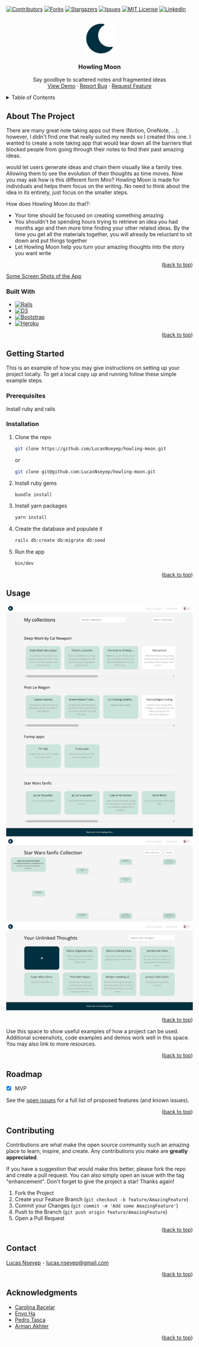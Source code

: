 <!-- Improved compatibility of back to top link: See: https://github.com/othneildrew/Best-README-Template/pull/73 -->
<a name="readme-top"></a>
<!--
*** Thanks for checking out the Best-README-Template. If you have a suggestion
*** that would make this better, please fork the repo and create a pull request
*** or simply open an issue with the tag "enhancement".
*** Don't forget to give the project a star!
*** Thanks again! Now go create something AMAZING! :D
-->

[![Contributors][contributors-shield]][contributors-url]
[![Forks][forks-shield]][forks-url]
[![Stargazers][stars-shield]][stars-url]
[![Issues][issues-shield]][issues-url]
[![MIT License][license-shield]][license-url]
[![LinkedIn][linkedin-shield]][linkedin-url]



<!-- PROJECT LOGO -->
<br />
<div align="center">
  <a href="https://github.com/LucasNseyep/howling-moon">
    <img src="app/assets/images/favicon.png" alt="Logo" width="80" height="80">
  </a>

<h3 align="center">Howling Moon</h3>

  <p align="center">
    Say goodbye to scattered notes and fragmented ideas
    <br />
    <a href="https://github.com/github_username/repo_name">View Demo</a>
    ·
    <a href="https://github.com/LucasNseyep/howling-moon/issues">Report Bug</a>
    ·
    <a href="https://github.com/LucasNseyep/howling-moon/issues">Request Feature</a>
  </p>
</div>



<!-- TABLE OF CONTENTS -->
<details>
  <summary>Table of Contents</summary>
  <ol>
    <li>
      <a href="#about-the-project">About The Project</a>
      <ul>
        <li><a href="#built-with">Built With</a></li>
      </ul>
    </li>
    <li>
      <a href="#getting-started">Getting Started</a>
      <ul>
        <li><a href="#prerequisites">Prerequisites</a></li>
        <li><a href="#installation">Installation</a></li>
      </ul>
    </li>
    <li><a href="#usage">Usage</a></li>
    <li><a href="#roadmap">Roadmap</a></li>
    <li><a href="#contributing">Contributing</a></li>
    <li><a href="#license">License</a></li>
    <li><a href="#contact">Contact</a></li>
    <li><a href="#acknowledgments">Acknowledgments</a></li>
  </ol>
</details>



<!-- ABOUT THE PROJECT -->
## About The Project

There are many great note taking apps out there (Notion, OneNote, ...); however, I didn't find one that really suited my needs so I created this one. I wanted to create a note taking app that would tear down all the barriers that blocked people from going through their notes to find their past amazing ideas.

would let users generate ideas and chain them visually like a family tree. Allowing them to see the evolution of their thoughts as time moves. Now you may ask how is this different form Miro? Howling Moon is made for individuals and helps them focus on the writing. No need to think about the idea in its entirety, just focus on the smaller steps.

How does Howling Moon do that?:
* Your time should be focused on creating something amazing
* You shouldn't be spending hours trying to retrieve an idea you had months ago and then more time finding your other related ideas. By the time you get all the materials together, you will already be reluctant to sit down and put things together
* Let Howling Moon help you turn your amazing thoughts into the story you want write

<p align="right">(<a href="#readme-top">back to top</a>)</p>

<p><a href="#product-screen-shots">Some Screen Shots of the App</a></p>

### Built With

* [![Rails][Rails]][Rails-url]
* [![D3][D3.js]][D3-url]
* [![Bootstrap][Bootstrap.com]][Bootstrap-url]
* [![Heroku][Heroku]][Heroku-url]

<p align="right">(<a href="#readme-top">back to top</a>)</p>


<!-- GETTING STARTED -->
## Getting Started

This is an example of how you may give instructions on setting up your project locally.
To get a local copy up and running follow these simple example steps.

### Prerequisites

Install ruby and rails

### Installation

1. Clone the repo
   ```sh
   git clone https://github.com/LucasNseyep/howling-moon.git
   ```
   or 
   ```sh
   git clone git@github.com:LucasNseyep/howling-moon.git
   ```
2. Install ruby gems
   ```sh
   bundle install
   ```
3. Install yarn packages
   ```sh
   yarn install
   ```
4. Create the database and populate it
   ```sh
   rails db:create db:migrate db:seed
   ```
5. Run the app
   ```sh
   bin/dev
   ```

<p align="right">(<a href="#readme-top">back to top</a>)</p>



<!-- USAGE EXAMPLES -->
## Usage

<a name="product-screen-shots"></a>

[![Product Name Screen Shot][product-screenshot1]](http://www.howlingmoon.xyz/collections)
![Product Name Screen Shot][product-screenshot3]
[![Product Name Screen Shot][product-screenshot2]](http://www.howlingmoon.xyz/thoughts)

<p align="right">(<a href="#readme-top">back to top</a>)</p>

Use this space to show useful examples of how a project can be used. Additional screenshots, code examples and demos work well in this space. You may also link to more resources.

<p align="right">(<a href="#readme-top">back to top</a>)</p>

<!-- ROADMAP -->
## Roadmap

- [x] MVP

See the [open issues](https://github.com/github_username/repo_name/issues) for a full list of proposed features (and known issues).

<p align="right">(<a href="#readme-top">back to top</a>)</p>



<!-- CONTRIBUTING -->
## Contributing

Contributions are what make the open source community such an amazing place to learn, inspire, and create. Any contributions you make are **greatly appreciated**.

If you have a suggestion that would make this better, please fork the repo and create a pull request. You can also simply open an issue with the tag "enhancement".
Don't forget to give the project a star! Thanks again!

1. Fork the Project
2. Create your Feature Branch (`git checkout -b feature/AmazingFeature`)
3. Commit your Changes (`git commit -m 'Add some AmazingFeature'`)
4. Push to the Branch (`git push origin feature/AmazingFeature`)
5. Open a Pull Request

<p align="right">(<a href="#readme-top">back to top</a>)</p>


<!-- CONTACT -->
## Contact

[Lucas Nseyep](https://github.com/LucasNseyep) - lucas.nseyep@gmail.com

<p align="right">(<a href="#readme-top">back to top</a>)</p>


<!-- ACKNOWLEDGMENTS -->
## Acknowledgments

* [Carolina Bacelar](https://github.com/cazbacelar)
* [Enyo Ha](https://github.com/EnyoHA)
* [Pedro Tasca](https://github.com/pedrotasca1)
* [Arman Akhter](https://github.com/Arman-Akther)

<p align="right">(<a href="#readme-top">back to top</a>)</p>



<!-- MARKDOWN LINKS & IMAGES -->
<!-- https://www.markdownguide.org/basic-syntax/#reference-style-links -->
[contributors-shield]: https://img.shields.io/github/contributors/LucasNseyep/howling-moon.svg?style=for-the-badge
[contributors-url]: https://github.com/LucasNseyep/howling-moon/graphs/contributors
[forks-shield]: https://img.shields.io/github/forks/LucasNseyep/howling-moon.svg?style=for-the-badge
[forks-url]: https://github.com/LucasNseyep/howling-moon/network/members
[stars-shield]: https://img.shields.io/github/stars/LucasNseyep/howling-moon.svg?style=for-the-badge
[stars-url]: https://github.com/LucasNseyep/howling-moon/stargazers
[issues-shield]: https://img.shields.io/github/issues/LucasNseyep/howling-moon.svg?style=for-the-badge
[issues-url]: https://github.com/LucasNseyep/howling-moon/issues
[license-shield]: https://img.shields.io/github/license/LucasNseyep/howling-moon.svg?style=for-the-badge
[license-url]: https://github.com/LucasNseyep/howling-moon/blob/master/LICENSE.txt
[linkedin-shield]: https://img.shields.io/badge/-LinkedIn-black.svg?style=for-the-badge&logo=linkedin&colorB=555
[linkedin-url]: https://www.linkedin.com/in/lucas-nseyep/
[product-screenshot1]: app/assets/images/collections.png
[product-screenshot2]: app/assets/images/unlinked_thoughts.png
[product-screenshot3]: app/assets/images/fanfic.png
[Rails]: https://img.shields.io/static/v1?style=for-the-badge&message=Ruby+on+Rails&color=CC0000&logo=Ruby+on+Rails&logoColor=FFFFFF&label=
[Rails-url]: https://rubyonrails.org/
[Bootstrap.com]: https://img.shields.io/static/v1?style=for-the-badge&message=Bootstrap&color=7952B3&logo=Bootstrap&logoColor=FFFFFF&label=
[Bootstrap-url]: https://getbootstrap.com
[D3.js]: https://img.shields.io/static/v1?style=for-the-badge&message=D3.js&color=222222&logo=D3.js&logoColor=F9A03C&label=
[D3-url]: https://d3js.org/
[Heroku]: https://img.shields.io/static/v1?style=for-the-badge&message=Heroku&color=430098&logo=Heroku&logoColor=FFFFFF&label=
[Heroku-url]: https://www.heroku.com/home


